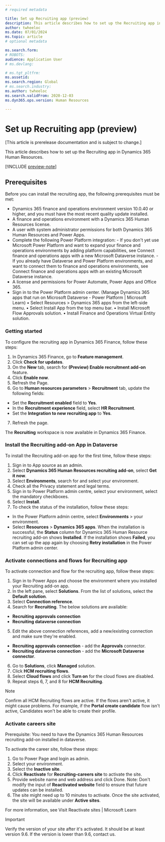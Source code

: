 ```yaml
---
# required metadata

title: Set up Recruiting app (preview)
description: This article describes how to set up the Recruiting app in Dynamics 365 Human Resources.
author: twheeloc
ms.date: 07/01/2024
ms.topic: article
# optional metadata

ms.search.form: 
# ROBOTS: 
audience: Application User
# ms.devlang: 

# ms.tgt_pltfrm: 
ms.assetid: 
ms.search.region: Global
# ms.search.industry: 
ms.author: twheeloc
ms.search.validFrom: 2020-12-03
ms.dyn365.ops.version: Human Resources

---
```


# Set up Recruiting app (preview)

[This article is prerelease documentation and is subject to change.]

This article describes how to set up the Recruiting app in Dynamics 365 Human Resources.

[!INCLUDE [preview-note](~/../shared-content/shared/preview-includes/preview-note-d365.md)]

## Prerequisites
Before you can install the recruiting app, the following prerequisites must be met: 
 - Dynamics 365 finance and operations environment version 10.0.40 or higher, and you must have the most recent quality update installed.
 - A finance and operations environment with a Dynamics 365 Human Resources license.
 - A user with system administrator permissions for both Dynamics 365 Human Resources and Power Apps.
 - Complete the following Power Platform integration:
            - If you don't yet use Microsoft Power Platform and want to expand your finance and operations environments by adding platform capabilities, see Connect finance and operations apps with a new
   Microsoft Dataverse instance.
           - If you already have Dataverse and Power Platform environments, and want to connect them to finance and operations environments, see Connect finance and operations apps with an existing Microsoft
   Dataverse instance.
 - A license and permissions for Power Automate, Power Apps and Office 365.
 - Sign in to the Power Platform admin center. (Manage Dynamics 365 apps that run on Microsoft Dataverse - Power Platform | Microsoft Learn)
        •	Select Resources > Dynamics 365 apps from the left-side menu.
        •	Select Install App from the top menu bar.
        •	Install Microsoft Flow Approvals solution.
        •	Install Finance and Operations Virtual Entity solution.
 
### Getting started

To configure the recruiting app in Dynamics 365 Finance, follow these steps: 
 
1.	In Dynamics 365 Finance, go to **Feature management**.
2.	Click **Check for updates**.
3.	On the **New** tab, search for **(Preview) Enable recruitment add-on** feature.
4.	Click **Enable now**.
5.	Refresh the Page.
6.	Go to **Human resources parameters** > **Recruitment** tab, update the following fields: 
 - Set the **Recruitment enabled** field to **Yes**.
 - In the **Recruitment experience** field, select **HR Recruitment**.
 - Set the **Integration to new recruiting app** to **Yes**.
7. Refresh the page.

The **Recruiting** workspace is now available in Dynamics 365 Finance.


### Install the Recruiting add-on App in Dataverse

To install the Recruiting add-on app for the first time, follow these steps:
 
1.	Sign in to App source as an admin. 
2.	Select **Dynamics 365 Human Resources recruiting add-on**, select **Get it now**.
3.	Select **Environments**, search for and select your environment.
4.	Check all the Privacy statement and legal terms.
5.	Sign in to Power Platform admin centre, select your environment, select the mandatory checkboxes.
6.  Select **Install**.
7.  To check the status of the installation, follow these steps:
 - In the Power Platform admin centre, select **Environments** > your environment.
 - Select **Resources** > **Dynamics 365 apps**. 
When the installation is successful, the **Status** column for Dynamics 365 Human Resource recruiting add-on shows **Installed**.
If the installation shows **Failed**, you can set up the app again by choosing **Retry installation** in the Power Platform admin center.

### Activate connections and flows for Recruiting app
To activate connection and flow for the recruiting app, follow these steps: 
1.	Sign in to Power Apps and choose the environment where you installed your Recruiting add-on app.
2.	In the left pane, select **Solutions**. From the list of solutions, select the **Default solution**.
3.	Select **Connection reference**.
4.	Search for **Recruiting**. The below solutions are available: 
 - **Recruiting approvals connection**
 - **Recruiting dataverse connection**
5.	Edit the above connection references, add a new/existing connection and make sure they're enabled.
 - **Recruiting approvals connection** - add the **Approvals** connector.
 - **Recruiting dataverse connection** - add the **Microsoft Dataverse connector**.
6.	Go to **Solutions**, click **Managed** solution.
7.	Click **HCM recruiting flows**.
8.	Select **Cloud flows** and click **Turn on** for the cloud flows are disabled.
9.	Repeat steps 6, 7, and 8 for **HCM Recruiting**.
 
>[!Note]
> Confirm all HCM Recruiting flows are active. If the flows aren't active, it might cause problems. For example, if the **Portal create candidate** flow isn't active, Candidates won't be able to create their
> profile.

### Activate careers site

Prerequisite: You need to have the Dynamics 365 Human Resources recruiting add-on installed in dataverse.

To activate the career site, follow these steps:
1.	Go to Power Page and login as admin. 
2.	Select your environment.
3.	Select the **Inactive site**.
4.	Click **Reactivate** for **Recruiting-careers site** to activate the site.  
5.	Provide website name and web address and click Done.
Note: Don't modify the input of **Reactivated website** field to ensure that future updates can be installed. 
6.	The site might need up to 10 minutes to activate. Once the site activated, the site will be available under **Active sites**. 

For more information, see Visit Reactivate sites | Microsoft Learn

>[!Important]
> Verify the version of your site after it's activated. It should be at least version 9.6. If the version is lower than 9.6, contact us.





